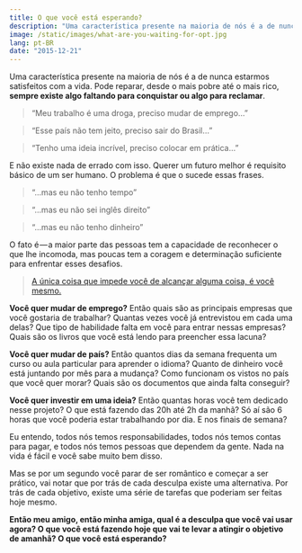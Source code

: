 ```yaml
---
title: O que você está esperando?
description: "Uma característica presente na maioria de nós é a de nunca estarmos satisfeitos com a vida. Pode reparar, desde o mais pobre até o mais rico, sempre existe algo faltando para conquistar ou algo para reclamar."
image: /static/images/what-are-you-waiting-for-opt.jpg
lang: pt-BR
date: "2015-12-21"
---
```


Uma característica presente na maioria de nós é a de nunca estarmos satisfeitos com a vida. Pode reparar, desde o mais pobre até o mais rico, **sempre existe algo faltando para conquistar ou algo para reclamar**.

> “Meu trabalho é uma droga, preciso mudar de emprego…”

> “Esse país não tem jeito, preciso sair do Brasil…”

> “Tenho uma ideia incrível, preciso colocar em prática…”

E não existe nada de errado com isso. Querer um futuro melhor é requisito básico de um ser humano. O problema é que o sucede essas frases.

> “…mas eu não tenho tempo”

> “…mas eu não sei inglês direito”

> “…mas eu não tenho dinheiro”

O fato é — a maior parte das pessoas tem a capacidade de reconhecer o que lhe incomoda, mas poucas tem a coragem e determinação suficiente para enfrentar esses desafios.

> [A única coisa que impede você de alcançar alguma coisa, é você mesmo.](https://twitter.com/zenorocha/status/585254135206776832)

**Você quer mudar de emprego?** Então quais são as principais empresas que você gostaria de trabalhar? Quantas vezes você já entrevistou em cada uma delas? Que tipo de habilidade falta em você para entrar nessas empresas? Quais são os livros que você está lendo para preencher essa lacuna?

**Você quer mudar de país?** Então quantos dias da semana frequenta um curso ou aula particular para aprender o idioma? Quanto de dinheiro você está juntando por mês para a mudança? Como funcionam os vistos no país que você quer morar? Quais são os documentos que ainda falta conseguir?

**Você quer investir em uma ideia?** Então quantas horas você tem dedicado nesse projeto? O que está fazendo das 20h até 2h da manhã? Só aí são 6 horas que você poderia estar trabalhando por dia. E nos finais de semana?

Eu entendo, todos nós temos responsabilidades, todos nós temos contas para pagar, e todos nós temos pessoas que dependem da gente. Nada na vida é fácil e você sabe muito bem disso.

Mas se por um segundo você parar de ser romântico e começar a ser prático, vai notar que por trás de cada desculpa existe uma alternativa. Por trás de cada objetivo, existe uma série de tarefas que poderiam ser feitas hoje mesmo.

**Então meu amigo, então minha amiga, qual é a desculpa que você vai usar agora? O que você está fazendo hoje que vai te levar a atingir o objetivo de amanhã? O que você está esperando?**
